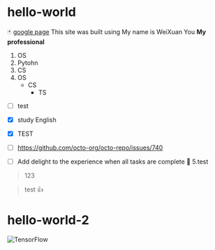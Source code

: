 # hello-world
🃏
[google page](https://translate.google.com/)
This site was built using 
My name is WeiXuan You
**My professional**
1. OS
2. Pytohn
3. CS
4. OS
     - CS
       - TS 
- [ ] test
- [x] study English

- [x] TEST
- [ ] https://github.com/octo-org/octo-repo/issues/740
- [ ] Add delight to the experience when all tasks are complete :tada:
5.test
> 123

> test
:+1:
# hello-world-2
![TensorFlow](https://img.shields.io/badge/TensorFlow-v2.4-brightgreen)
